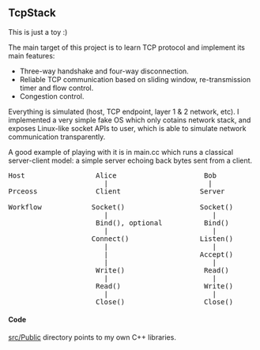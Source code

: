 ## TcpStack

This is just a toy :)

The main target of this project is to learn TCP protocol and implement its main
features:

- Three-way handshake and four-way disconnection.
- Reliable TCP communication based on sliding window, re-transmission timer
  and flow control.
- Congestion control.

Everything is simulated (host, TCP endpoint, layer 1 & 2 network, etc). I
implemented a very simple fake OS which only cotains network stack, and exposes
Linux-like socket APIs to user, which is able to simulate network communication
transparently.

A good example of playing with it is in main.cc which runs a classical
server-client model: a simple server echoing back bytes sent from a client.

<pre>
Host                 Alice                     Bob
                       |                        |
Prceoss              Client                   Server

Workflow            Socket()                  Socket()
                       |                         |
                     Bind(), optional          Bind()
                       |                         |
                    Connect()                 Listen()
                       |                         |
                       |                      Accept()
                       |                         |
                     Write()                   Read()
                       |                         |
                     Read()                    Write()
                       |                         |
                     Close()                   Close()
</pre>
  
  
#### Code
[src/Public](https://github.com/yuanhang3260/HyLib) directory points to my own C++ libraries.
